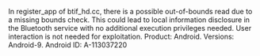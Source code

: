 In register_app of btif_hd.cc, there is a possible out-of-bounds read due to a missing bounds check. This could lead to local information disclosure in the Bluetooth service with no additional execution privileges needed. User interaction is not needed for exploitation. Product: Android. Versions: Android-9. Android ID: A-113037220